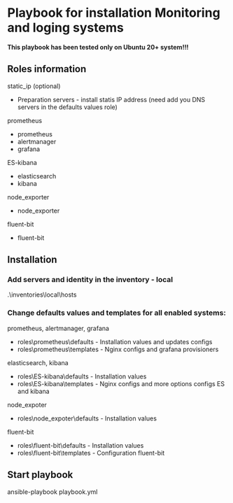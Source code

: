 # Playbook for installation Monitoring and loging systems
**This playbook has been tested only on Ubuntu 20+ system!!!**
## Roles information
static_ip (optional)
* Preparation servers - install statis IP address (need add you DNS servers in the defaults values role)

prometheus
* prometheus
* alertmanager
* grafana

ES-kibana
* elasticsearch
* kibana

node_exporter
* node_exporter

fluent-bit
* fluent-bit

## Installation
### Add servers and identity in the inventory - local
.\inventories\local\hosts

### Change defaults values and templates for all enabled systems:
prometheus, alertmanager, grafana
* roles\prometheus\defaults - Installation values and updates configs
* roles\prometheus\templates - Nginx configs and grafana provisioners

elasticsearch, kibana
* roles\ES-kibana\defaults - Installation values 
* roles\ES-kibana\templates - Nginx configs and more options configs ES and kibana

node_expoter
* roles\node_expoter\defaults - Installation values

fluent-bit
* roles\fluent-bit\defaults - Installation values
* roles\fluent-bit\templates - Configuration fluent-bit

## Start playbook
ansible-playbook playbook.yml